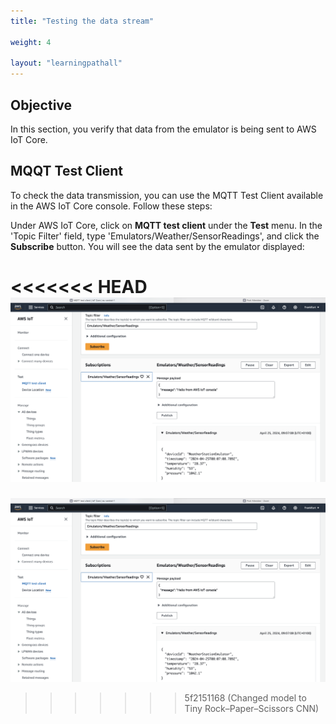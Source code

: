 ```yaml
---
title: "Testing the data stream"

weight: 4

layout: "learningpathall"
---
```


## Objective
In this section, you verify that data from the emulator is being sent to AWS IoT Core.

## MQQT Test Client
To check the data transmission, you can use the MQTT Test Client available in the AWS IoT Core console. Follow these steps:

Under AWS IoT Core, click on **MQTT test client** under the **Test** menu.
In the 'Topic Filter' field, type 'Emulators/Weather/SensorReadings', and click the **Subscribe** button.
You will see the data sent by the emulator displayed:

<<<<<<< HEAD
![fig9](figures/09.png)
=======
![fig9](Figures/09.png)
>>>>>>> 5f2151168 (Changed model to Tiny Rock–Paper–Scissors CNN)

